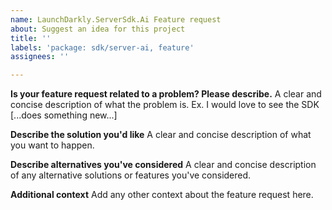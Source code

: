 ```yaml
---
name: LaunchDarkly.ServerSdk.Ai Feature request
about: Suggest an idea for this project
title: ''
labels: 'package: sdk/server-ai, feature'
assignees: ''

---
```


**Is your feature request related to a problem? Please describe.**
A clear and concise description of what the problem is. Ex. I would love to see the SDK [...does something new...]

**Describe the solution you'd like**
A clear and concise description of what you want to happen.

**Describe alternatives you've considered**
A clear and concise description of any alternative solutions or features you've considered.

**Additional context**
Add any other context about the feature request here.
